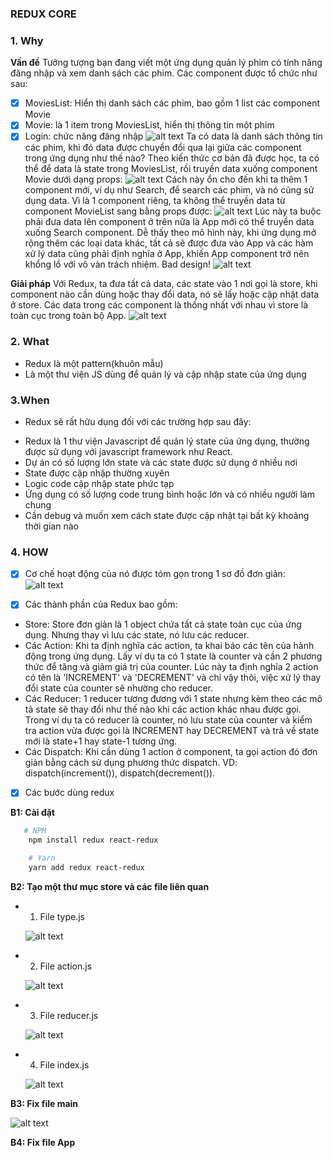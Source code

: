### REDUX CORE

### 1. Why

**Vấn đề**
Tưởng tượng bạn đang viết một ứng dụng quản lý phim có tính năng đăng nhập và xem danh sách các phim. Các component được tổ chức như sau:

- [x] MoviesList: Hiển thị danh sách các phim, bao gồm 1 list các component Movie
- [x] Movie: là 1 item trong MoviesList, hiển thị thông tin một phim
- [x] Login: chức năng đăng nhập
      ![alt text](image-1.png)
      Ta có data là danh sách thông tin các phim, khi đó data được chuyển đổi qua lại giữa các component trong ứng dụng như thế nào? Theo kiến thức cơ bản đã được học, ta có thể để data là state trong MoviesList, rồi truyền data xuống component Movie dưới dạng props:
      ![alt text](image-2.png)
      Cách này ổn cho đến khi ta thêm 1 component mới, ví dụ như Search, để search các phim, và nó cũng sử dụng data. Vì là 1 component riêng, ta không thể truyền data từ component MovieList sang bằng props được:
      ![alt text](image-3.png)
      Lúc này ta buộc phải đưa data lên component ở trên nữa là App mới có thể truyền data xuống Search component. Dễ thấy theo mô hình này, khi ứng dụng mở rộng thêm các loại data khác, tất cả sẽ được đưa vào App và các hàm xử lý data cũng phải định nghĩa ở App, khiến App component trở nên khổng lồ với vô vàn trách nhiệm. Bad design!
      ![alt text](image-4.png)

**Giải pháp**
Với Redux, ta đưa tất cả data, các state vào 1 nơi gọi là store, khi component nào cần dùng hoặc thay đổi data, nó sẽ lấy hoặc cập nhật data ở store. Các data trong các component là thống nhất với nhau vì store là toàn cục trong toàn bộ App.
![alt text](image-5.png)

### 2. What

- Redux là một pattern(khuôn mẫu)
- Là một thư viện JS dùng để quản lý và cập nhập state của ứng dụng

### 3.When

- Redux sẽ rất hữu dụng đối với các trường hợp sau đây:

* Redux là 1 thư viện Javascript để quản lý state của ứng dụng, thường được sử dụng với javascript framework như React.
* Dự án có số lượng lớn state và các state được sử dụng ở nhiều nơi
* State được cập nhập thường xuyên
* Logic code cập nhập state phức tạp
* Ứng dụng có số lượng code trung bình hoặc lớn và có nhiều người làm chung
* Cần debug và muốn xem cách state được cập nhật tại bất kỳ khoảng thời gian nào

### 4. HOW

- [x] Cơ chế hoạt động của nó được tóm gọn trong 1 sơ đồ đơn giản:
      ![alt text](image.png)

- [x] Các thành phần của Redux bao gồm:

* Store: Store đơn giản là 1 object chứa tất cả state toàn cục của ứng dụng. Nhưng thay vì lưu các state, nó lưu các reducer.
* Các Action: Khi ta định nghĩa các action, ta khai báo các tên của hành động trong ứng dụng. Lấy ví dụ ta có 1 state là counter và cần 2 phương thức để tăng và giảm giá trị của counter. Lúc này ta định nghĩa 2 action có tên là 'INCREMENT' và 'DECREMENT' và chỉ vậy thôi, việc xử lý thay đổi state của counter sẽ nhường cho reducer.
* Các Reducer: 1 reducer tương đương với 1 state nhưng kèm theo các mô tả state sẽ thay đổi như thế nào khi các action khác nhau được gọi. Trong ví dụ ta có reducer là counter, nó lưu state của counter và kiểm tra action vừa được gọi là INCREMENT hay DECREMENT và trả về state mới là state+1 hay state-1 tương ứng.
* Các Dispatch: Khi cần dùng 1 action ở component, ta gọi action đó đơn giản bằng cách sử dụng phương thức dispatch. VD: dispatch(increment()), dispatch(decrement()).

- [x] Các bước dùng redux

**B1: Cài đặt**

```sh
   # NPM
    npm install redux react-redux

    # Yarn
    yarn add redux react-redux
```

**B2: Tạo một thư mục store và các file liên quan**

* 1. File type.js
     
   ![alt text](image-13.png)
   
* 2. File action.js
     
   ![alt text](image-10.png)
   
* 3. File reducer.js
     
   ![alt text](image-14.png)
   
* 4. File index.js
     
   ![alt text](image-12.png)
   
**B3: Fix file main**

   ![alt text](image-11.png)
   
**B4: Fix file App**
